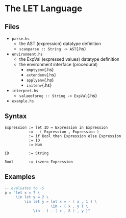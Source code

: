 # The LET Language
## Files
* `parse.hs`
    - the AST (expression) datatype definition
    - `scanparse :: String -> AST`{.hs}
* `environment.hs`
    - the ExpVal (expressed values) datatype definition
    - the environment interface (procedural)
        - `emptyenv`{.hs}
        - `extendenv`{.hs}
        - `applyenv`{.hs}
        - `initenv`{.hs}
* `interpret.hs`
    - `valueofprog :: String -> ExpVal`{.hs}
* `example.hs`

## Syntax
```
Expression := let ID = Expression in Expression
           := - ( Expression , Expression )
           := if Bool then Expression else Expression
           := ID
           := Num

ID         := String

Bool       := iszero Expression
```

## Examples
```hs
-- evaluates to -5
p = "let x = 7 \
     \in let y = 2 \
         \in let y = let x = - ( x , 1 ) \
                     \in - ( x , y ) \
             \in - ( - ( x , 8 ) , y )"
```
